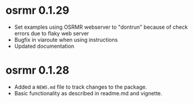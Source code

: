 # osrmr 0.1.29

* Set examples using OSRMR webserver to "dontrun" because of check errors due to flaky web server
* Bugfix in viaroute when using instructions
* Updated documentation

# osrmr 0.1.28

* Added a `NEWS.md` file to track changes to the package.
* Basic functionality as described in readme.md and vignette.



